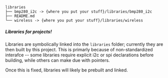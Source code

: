 ```
libraries
├── bmp280_i2c -> {where you put your stuff}/libraries/bmp280_i2c
├── README.md
└── wireless -> {where you put your stuff}/libraries/wireless
```


##### Libraries for projects!
Libraries are symbolically linked into the `libraries` folder; currently they are then built by this project. This
is primarly because of non-standardized interafce -- some libraries require explicit i2c or spi declarations before building,
while others can make due with pointers.

Once this is fixed, libraries will likely be prebuilt and linked.
